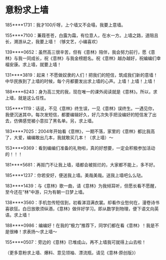 # 意粉求上墙

185****1731：我才100斤呀，上个墙又不会塌，我要上意墙。 

155****7100：蒹葭苍苍，白露为霜，有位意人，在水一方。上墙之路，道阻且长，溯游从之，我要上墙！（够文艺，小编喜欢） 

139****0652：虽然高三很辛苦，但有《意林》陪伴，我会努力前行，愿《意林》与我一同成长，祝《意林》与我金榜题名。祝《意林》越办越好，祝编编们幸福安康。求上墙，就要上墙！ 

131****3819：起来！不愿做奴隶的人们！把我们的短信，筑成我们新的意墙！中华民族到了上墙的时候，每个月都要发出求上墙的心声。上墙！上墙！上墙！ 

188****6243：身为高三党的我，现在唯一的课外阅读就是《意林》。所以，求上墙，就是这么任性。 

135****1119：话说，不见《意林》终生误，一见《意林》误终生。一遇见你，我便沉迷其中。每次发短信，都要编辑好久，好几次失手把没编好的短信发了出去，仿佛感觉被小意拉了黑名单。另，求上墙。 

183****7025：2004年开始看《意林》，一期不落，家里的《意林》都比我高了，大爱，编编敢出几本，我就敢买几本！（求上墙）～ 

153****9369：看到编编们准备的礼物啦，真的好想要，一定会积极参加活动的！！！ 

181****5681：再抠门不让我上墙，墙都会被抠烂的，大家都不能上，多不好。 

185****1237：你若安好，便送我上墙。美哉美哉。送我上墙吧么么哒。 

183****1439：与《意林》歌一曲，请《意林》为我倾耳听，但愿长看不愿醒，至今还在“林”中游，只为有朝一日梦上墙。 

138****3560：手机忽传短信到，初看涕泪满衣裳。却看作业愁何在，漫卷诗书喜欲狂。白日放歌须纵酒，《意林》做伴好学习。即从数学到物理，便下语文向英语。求上墙！ 

188****0986：编编好！在我的“极力”推荐下，同学们都在看《意林》！我是不是很棒！求表扬～求上墙～ 

155****0507：旁边的《意林》已堆成山，再不上墙我可就得上山去啦！ 

（更多意粉求上墙、爆料、意见领袖、漂流瓶，请见《意林·原创版》）
